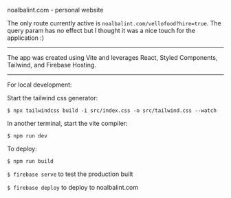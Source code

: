 noalbalint.com - personal website

The only route currently active is `noalbalint.com/vellofood?hire=true`. The query param has no effect but I thought it was a nice touch for the application :)


-----

The app was created using Vite and leverages React, Styled Components, Tailwind, and Firebase Hosting.

-----

For local development:

Start the tailwind css generator:

`$ npx tailwindcss build -i src/index.css -o src/tailwind.css --watch`

In another terminal, start the vite compiler:

`$ npm run dev`

To deploy:

`$ npm run build`

`$ firebase serve` to test the production built

`$ firebase deploy` to deploy to noalbalint.com

